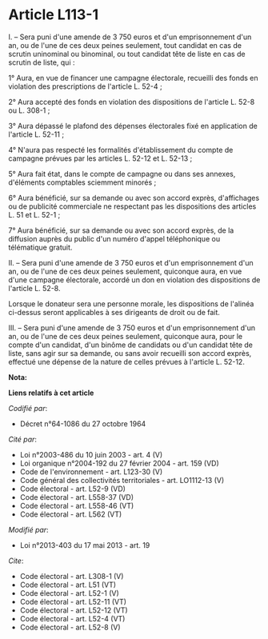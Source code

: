 # Article L113-1

I. – Sera puni d'une amende de 3 750 euros et d'un emprisonnement d'un an, ou de l'une de ces deux peines seulement, tout
candidat en cas de scrutin uninominal ou binominal, ou tout candidat tête de liste en cas de scrutin de liste, qui :

1° Aura, en vue de financer une campagne électorale, recueilli des fonds en violation des prescriptions de l'article L.
52-4 ;

2° Aura accepté des fonds en violation des dispositions de l'article L. 52-8 ou L. 308-1 ;

3° Aura dépassé le plafond des dépenses électorales fixé en application de l'article L. 52-11 ;

4° N'aura pas respecté les formalités d'établissement du compte de campagne prévues par les articles L. 52-12 et L. 52-13 ;

5° Aura fait état, dans le compte de campagne ou dans ses annexes, d'éléments comptables sciemment minorés ;

6° Aura bénéficié, sur sa demande ou avec son accord exprès, d'affichages ou de publicité commerciale ne respectant pas les
dispositions des articles L. 51 et L. 52-1 ;

7° Aura bénéficié, sur sa demande ou avec son accord exprès, de la diffusion auprès du public d'un numéro d'appel
téléphonique ou télématique gratuit.

II. – Sera puni d'une amende de 3 750 euros et d'un emprisonnement d'un an, ou de l'une de ces deux peines seulement,
quiconque aura, en vue d'une campagne électorale, accordé un don en violation des dispositions de l'article L. 52-8.

Lorsque le donateur sera une personne morale, les dispositions de l'alinéa ci-dessus seront applicables à ses dirigeants de
droit ou de fait.

III. – Sera puni d'une amende de 3 750 euros et d'un emprisonnement d'un an, ou de l'une de ces deux peines seulement,
quiconque aura, pour le compte d'un candidat, d'un binôme de candidats ou d'un candidat tête de liste, sans agir sur sa
demande, ou sans avoir recueilli son accord exprès, effectué une dépense de la nature de celles prévues à l'article L. 52-12.

**Nota:**



**Liens relatifs à cet article**

_Codifié par_:

  - Décret n°64-1086 du 27 octobre 1964

_Cité par_:

  - Loi n°2003-486 du 10 juin 2003 - art. 4 (V)
  - Loi organique n°2004-192 du 27 février 2004 - art. 159 (VD)
  - Code de l'environnement - art. L123-30 (V)
  - Code général des collectivités territoriales - art. LO1112-13 (V)
  - Code électoral - art. L52-9 (VD)
  - Code électoral - art. L558-37 (VD)
  - Code électoral - art. L558-46 (VT)
  - Code électoral - art. L562 (VT)

_Modifié par_:

  - Loi n°2013-403 du 17 mai 2013 - art. 19

_Cite_:

  - Code électoral - art. L308-1 (V)
  - Code électoral - art. L51 (VT)
  - Code électoral - art. L52-1 (V)
  - Code électoral - art. L52-11 (VT)
  - Code électoral - art. L52-12 (VT)
  - Code électoral - art. L52-4 (VT)
  - Code électoral - art. L52-8 (V)
